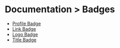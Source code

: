 # Documentation > Badges

- [Profile Badge](https://github.com/TheXSolutions/repo-reporter/blob/main/docs/APIs/00-Profile-Badge.md)
- [Link Badge](https://github.com/TheXSolutions/repo-reporter/blob/main/docs/APIs/01-Link-Badge.md)
- [Logo Badge](https://github.com/TheXSolutions/repo-reporter/blob/main/docs/APIs/02-Logo-Badge.md)
- [Title Badge](https://github.com/TheXSolutions/repo-reporter/blob/main/docs/APIs/03-Title-Badge.md)
